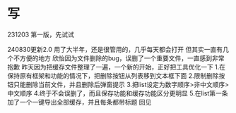 # 写

231203
第一版，先试试

240830更新2.0
用了大半年，还是很管用的，几乎每天都会打开
但其实一直有几个不方便的地方
欣怡因为文件删除的bug，误删了一个重要文件，一直感到非常抱歉
昨天因为把缓存文件整理了一遍，一个新的开始，正好把工具优化一下
1.在保持原有框架和功能的情况下，把删除按钮从列表移到文本框下面
2.限制删除按钮只能删除当前文件，并且删除后弹窗提示
3.把list设定为数字顺序>非中文顺序>中文顺序
4.终于不会误删了，而且保存功能和缓存功能区分更明显
5.在list第一条加了一个一键导出全部缓存，并且每条都带标题
回见
